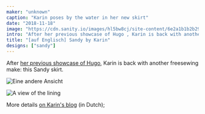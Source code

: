 ```yaml
---
maker: "unknown"
caption: "Karin poses by the water in her new skirt"
date: "2018-11-18"
image: "https://cdn.sanity.io/images/hl5bw8cj/site-content/6e2a1b1b2b2935542f32a362aa7876deb36f89fd-2000x1500.jpg"
intro: "After her previous showcase of Hugo , Karin is back with another freesewing make: this Sandy skirt."
title: "[auf Englisch] Sandy by Karin"
designs: ["sandy"]
---
```



After [her previous showcase of Hugo](/showcase/hugo-by-karin), Karin is back with another freesewing make: this Sandy skirt.

![Eine andere Ansicht](https://posts.freesewing.org/uploads/sandy_by_karin_view2_8711bae2d1.jpg "Eine andere Ansicht")

![A view of the lining](https://posts.freesewing.org/uploads/sandy_by_karin_view3_0b7fdc87cd.jpg "A view of the lining")

More details [on Karin's blog](https://www.karinkay.nl/sandy-een-gratis-patroon-voor-een-cirkelrok-op-maat/) (in Dutch);

